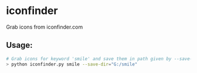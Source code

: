 iconfinder
==========
Grab icons from iconfinder.com

## Usage:
```bash
# Grab icons for keyword 'smile' and save them in path given by --save-dir 
> python iconfinder.py smile --save-dir="G:/smile"

```

